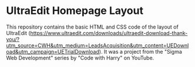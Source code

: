 # UltraEdit Homepage Layout
 This repository contains the basic HTML and CSS code of the layout of UltraEdit (https://www.ultraedit.com/downloads/ultraedit-download-thank-you/?utm_source=CWH&utm_medium=LeadsAcquisition&utm_content=UEDownload&utm_campaign=UETrialDownload). It was a project from the "Sigma Web Development" series by "Code with Harry" on YouTube.
